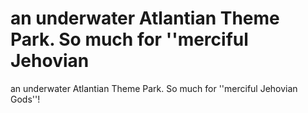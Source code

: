 # an underwater Atlantian Theme Park. So much for ''merciful Jehovian

an underwater Atlantian Theme Park. So much for ''merciful Jehovian
Gods''!